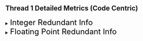 ## Thread 1 Detailed Metrics (Code Centric)
<details><summary><font size="5" color="black">Integer Redundant Info</font></summary><blockquote>
<details><summary><font size="3" color="black">💡 [xx%] Redundancy, with local redundancy xx% (xx Bytes / xx Bytes)</font></summary><blockquote><ul><li><font color="black">Fully Redundant Zero: xx% (xxx / xxx)</font></li><li><font color="black">Redmap:[0]XX 00 00 00 [4]</font></li><p><code><ins>💡 The Redmap shows that the the most significant bytes of the </br>loaded values are always redundant zeros. Lowering to a less precise data type </br>may lead to better performance and cache utilization.</ins></code></p></ul><details><summary><font color="black">CCT Info:</font></summary><blockquote>[object Object]</blockquote></details>
</blockquote></details>
</blockquote></details>
<details><summary><font size="5" color="black">Floating Point Redundant Info</font></summary><blockquote>
<details><summary><font size="3" color="black">[xx%] Redundancy, with local redundancy xx% (xx Zeros / xx Reads)</font></summary><blockquote><ul><li><font color="black">Fully Redundant Zero:xx% (xxx / xxx)</font></li>                                    <li><font color="black">Redmap: [mantissa | exponent | sign]:XX | XX XX | XX XX XX XX XX XX XX</font></li></ul><details><summary><font color="black">CCT Info:</font></summary><blockquote>[object Object]</blockquote></details>
</blockquote></details>
</blockquote></details>
